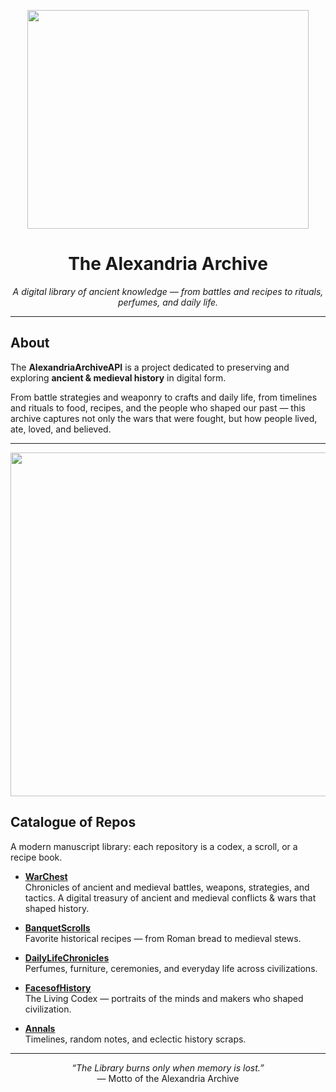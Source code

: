 <p align="center">
  <img src="https://github.com/user-attachments/assets/af0a70e1-dbc4-4565-b4bf-f8904db5c4ea" width="450" height="350">
</p>



<h1 align="center">The Alexandria Archive</h1>
<p align="center"><em>A digital library of ancient knowledge — from battles and recipes to rituals, perfumes, and daily life.</em></p>

---

## About
The **AlexandriaArchiveAPI** is a project dedicated to preserving and exploring **ancient & medieval history** in digital form.  

From battle strategies and weaponry to crafts and daily life, from timelines and rituals to food, recipes, and the people who shaped our past — this archive captures not only the wars that were fought, but how people lived, ate, loved, and believed.





---


<p align="center">
  <img src="https://github.com/user-attachments/assets/b4dbe73c-cee9-4251-b039-c020a3cd6697" width="550">
</p>

## Catalogue of Repos
A modern manuscript library: each repository is a codex, a scroll, or a recipe book.

- **[WarChest](#)**  
  Chronicles of ancient and medieval battles, weapons, strategies, and tactics.
  A digital treasury of ancient and medieval conflicts & wars that shaped history.

- **[BanquetScrolls](#)**  
  Favorite historical recipes — from Roman bread to medieval stews.  

- **[DailyLifeChronicles](#)**  
  Perfumes, furniture, ceremonies, and everyday life across civilizations.  

- **[FacesofHistory](#)**  
  The Living Codex — portraits of the minds and makers who shaped civilization.

- **[Annals](#)**  
  Timelines, random notes, and eclectic history scraps.

---

<p align="center">
  <em>“The Library burns only when memory is lost.”</em><br>
  — Motto of the Alexandria Archive
</p>
